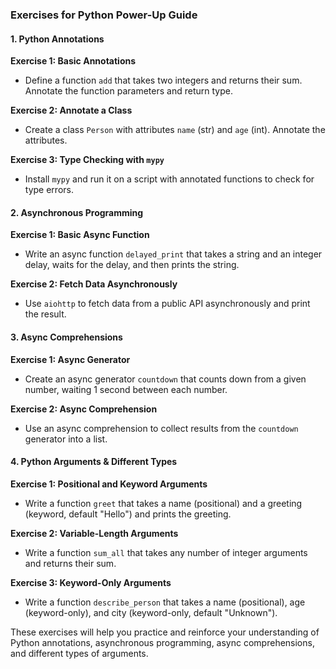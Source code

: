 ### Exercises for Python Power-Up Guide

#### 1. Python Annotations

**Exercise 1: Basic Annotations**
- Define a function `add` that takes two integers and returns their sum. Annotate the function parameters and return type.

**Exercise 2: Annotate a Class**
- Create a class `Person` with attributes `name` (str) and `age` (int). Annotate the attributes.

**Exercise 3: Type Checking with `mypy`**
- Install `mypy` and run it on a script with annotated functions to check for type errors.

#### 2. Asynchronous Programming

**Exercise 1: Basic Async Function**
- Write an async function `delayed_print` that takes a string and an integer delay, waits for the delay, and then prints the string.

**Exercise 2: Fetch Data Asynchronously**
- Use `aiohttp` to fetch data from a public API asynchronously and print the result.

#### 3. Async Comprehensions

**Exercise 1: Async Generator**
- Create an async generator `countdown` that counts down from a given number, waiting 1 second between each number.

**Exercise 2: Async Comprehension**
- Use an async comprehension to collect results from the `countdown` generator into a list.

#### 4. Python Arguments & Different Types

**Exercise 1: Positional and Keyword Arguments**
- Write a function `greet` that takes a name (positional) and a greeting (keyword, default "Hello") and prints the greeting.

**Exercise 2: Variable-Length Arguments**
- Write a function `sum_all` that takes any number of integer arguments and returns their sum.

**Exercise 3: Keyword-Only Arguments**
- Write a function `describe_person` that takes a name (positional), age (keyword-only), and city (keyword-only, default "Unknown").

These exercises will help you practice and reinforce your understanding of Python annotations, asynchronous programming, async comprehensions, and different types of arguments.